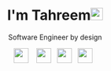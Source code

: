 <div class="hero-text">
  <h1 align="center">I'm Tahreem<img src="https://media.giphy.com/media/hvRJCLFzcasrR4ia7z/giphy.gif" width="25px"></h1>
  <p align="center"> Software Engineer by design </p>
  <p align="center">
    <a href="https://www.linkedin.com/in/tahreem-khalil-2083501b4/"><img height="30" src="https://raw.githubusercontent.com/trinwin/trinwin/master/icons/linkedin.png?raw=true"></a>
    &nbsp;&nbsp;
   <!-- <a href="https://twitter.com/eqrakhattak7"><img height="30" src="https://raw.githubusercontent.com/trinwin/trinwin/master/icons/twitter.png?raw=true"></a>&nbsp;&nbsp; -->
    <a href="https://dev.to/tahreemkhalil"><img height="30" src="https://raw.githubusercontent.com/trinwin/trinwin/master/icons/devto.png?raw=true"></a>&nbsp;&nbsp;
    <a href="https://www.facebook.com/nora456/"><img height="30" src="https://raw.githubusercontent.com/trinwin/trinwin/master/icons/facebook.png?raw=true"></a>&nbsp;&nbsp;
    <a href="https://medium.com/@tahreem.khalil173"><img height="30" src="https://raw.githubusercontent.com/trinwin/trinwin/master/icons/medium.png?raw=true"></a>&nbsp;&nbsp;
<!--     <a href="https://stackoverflow.com/users/12032187/icynerd"><img height="30" src="https://raw.githubusercontent.com/trinwin/trinwin/master/icons/stackoverflow.png?raw=true"></a>&nbsp;&nbsp; -->
  </p>
</div>
<br>
